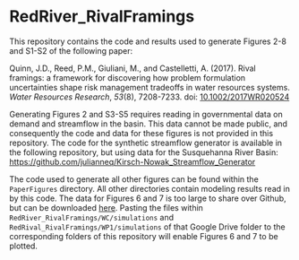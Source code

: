 # RedRiver_RivalFramings

This repository contains the code and results used to generate Figures 2-8 and S1-S2 of the following paper:

Quinn, J.D., Reed, P.M., Giuliani, M., and Castelletti, A. (2017). Rival framings: a framework for discovering how problem formulation uncertainties shape risk management tradeoffs in water resources systems. *Water Resources Research*, *53*(8), 7208-7233. doi: [10.1002/2017WR020524](https://doi.org/10.1002/2017WR020524)

Generating Figures 2 and S3-S5 requires reading in governmental data on demand and streamflow in the basin. This data cannot be made public, and consequently the code and data for these figures is not provided in this repository. The code for the synthetic streamflow generator is available in the following repository, but using data for the Susquehanna River Basin: https://github.com/julianneq/Kirsch-Nowak_Streamflow_Generator

The code used to generate all other figures can be found within the `PaperFigures` directory. All other directories contain modeling results read in by this code. The data for Figures 6 and 7 is too large to share over Github, but can be downloaded [here](https://drive.google.com/open?id=1SPYFxoPb9omeZ6kZDNMmOCHGj7ujUPpn). Pasting the files within `RedRiver_RivalFramings/WC/simulations` and `RedRival_RivalFramings/WP1/simulations` of that Google Drive folder to the corresponding folders of this repository will enable Figures 6 and 7 to be plotted.
